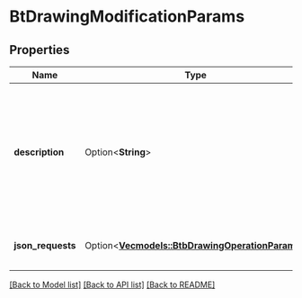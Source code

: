 # BtDrawingModificationParams

## Properties

Name | Type | Description | Notes
------------ | ------------- | ------------- | -------------
**description** | Option<**String**> | The label that will appear in the document's edit history for this operation. If blank, a value will be auto-generated. | [optional]
**json_requests** | Option<[**Vec<models::BtbDrawingOperationParams>**](BTBDrawingOperationParams.md)> | Array of drawing modification operations. | [optional]

[[Back to Model list]](../README.md#documentation-for-models) [[Back to API list]](../README.md#documentation-for-api-endpoints) [[Back to README]](../README.md)


